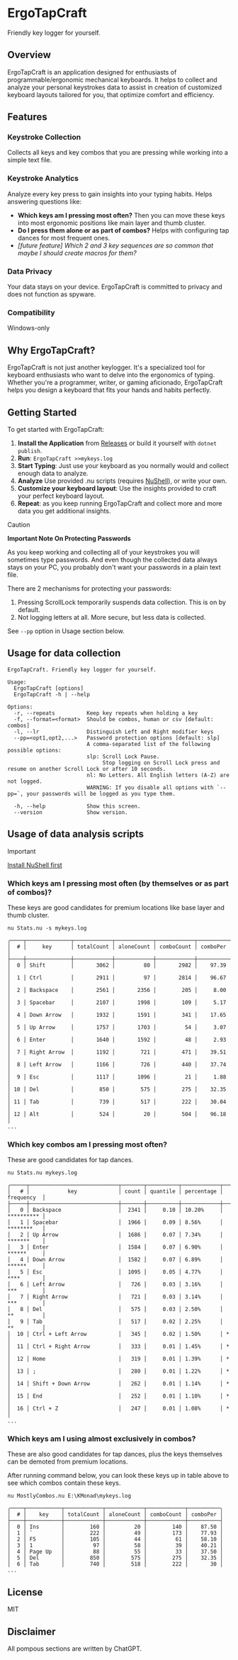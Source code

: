 # ErgoTapCraft

Friendly key logger for yourself.

## Overview

ErgoTapCraft is an application designed for enthusiasts of programmable/ergonomic mechanical keyboards.
It helps to collect and analyze your personal keystrokes data to assist in creation of customized keyboard
layouts tailored for you, that optimize comfort and efficiency.

## Features

### Keystroke Collection

Collects all keys and key combos that you are pressing while working into a simple text file.

### Keystroke Analytics

Analyze every key press to gain insights into your typing habits. Helps answering questions like:

- **Which keys am I pressing most often?**
  Then you can move these keys into most ergonomic positions like main layer and thumb cluster.
- **Do I press them alone or as part of combos?** Helps with configuring tap dances for most frequent ones.
- *[future feature] Which 2 and 3 key sequences are so common that maybe I should create macros for them?*

### Data Privacy

Your data stays on your device. ErgoTapCraft is committed to privacy and does not function as spyware.

### Compatibility

Windows-only

## Why ErgoTapCraft?

ErgoTapCraft is not just another keylogger. It's a specialized tool for keyboard enthusiasts who want to
delve into the ergonomics of typing. Whether you're a programmer, writer, or gaming aficionado,
ErgoTapCraft helps you design a keyboard that fits your hands and habits perfectly.

## Getting Started

To get started with ErgoTapCraft:

1. **Install the Application** from [Releases](https://github.com/Dimagog/ErgoTapCraft/releases) or build it yourself with `dotnet publish`.
2. **Run**: `ErgoTapCraft >>mykeys.log`
3. **Start Typing**: Just use your keyboard as you normally would and collect enough data to analyze.
4. **Analyze** Use provided .nu scripts (requires [NuShell](https://www.nushell.sh/)), or write your own.
5. **Customize your keyboard layout**: Use the insights provided to craft your perfect keyboard layout.
6. **Repeat**: as you keep running ErgoTapCraft and collect more and more data you get additional insights.

> [!CAUTION]
> **Important Note On Protecting Passwords**
>
> As you keep working and collecting all of your keystrokes you will sometimes type passwords.
> And even though the collected data always stays on your PC, you probably don't want your passwords
> in a plain text file.
>
> There are 2 mechanisms for protecting your passwords:
>
> 1. Pressing ScrollLock temporarily suspends data collection. This is on by default.
> 2. Not logging letters at all. More secure, but less data is collected.
>
> See `--pp` option in Usage section below.

## Usage for data collection

```text
ErgoTapCraft. Friendly key logger for yourself.

Usage:
  ErgoTapCraft [options]
  ErgoTapCraft -h | --help

Options:
  -r, --repeats          Keep key repeats when holding a key
  -f, --format=<format>  Should be combos, human or csv [default: combos]
  -l, --lr               Distinguish Left and Right modifier keys
  --pp=<opt1,opt2,...>   Password protection options [default: slp]
                         A comma-separated list of the following possible options:
                         slp: Scroll Lock Pause.
                              Stop logging on Scroll Lock press and resume on another Scroll Lock or after 10 seconds.
                         nl: No Letters. All English letters (A-Z) are not logged.
                         WARNING: If you disable all options with `--pp=`, your passwords will be logged as you type them.

  -h, --help             Show this screen.
  --version              Show version.

```

## Usage of data analysis scripts

> [!IMPORTANT]
> [Install NuShell first](https://www.nushell.sh/book/installation.html)

### Which keys am I pressing most often (by themselves or as part of combos)?

These keys are good candidates for premium locations like base layer and thumb cluster.

```nushell
nu Stats.nu -s mykeys.log
```

```text
╭────┬──────────────┬────────────┬────────────┬────────────┬──────────╮
│  # │     key      │ totalCount │ aloneCount │ comboCount │ comboPer │
├────┼──────────────┼────────────┼────────────┼────────────┼──────────┤
│  0 │ Shift        │       3062 │         80 │       2982 │    97.39 │
│  1 │ Ctrl         │       2911 │         97 │       2814 │    96.67 │
│  2 │ Backspace    │       2561 │       2356 │        205 │     8.00 │
│  3 │ Spacebar     │       2107 │       1998 │        109 │     5.17 │
│  4 │ Down Arrow   │       1932 │       1591 │        341 │    17.65 │
│  5 │ Up Arrow     │       1757 │       1703 │         54 │     3.07 │
│  6 │ Enter        │       1640 │       1592 │         48 │     2.93 │
│  7 │ Right Arrow  │       1192 │        721 │        471 │    39.51 │
│  8 │ Left Arrow   │       1166 │        726 │        440 │    37.74 │
│  9 │ Esc          │       1117 │       1096 │         21 │     1.88 │
│ 10 │ Del          │        850 │        575 │        275 │    32.35 │
│ 11 │ Tab          │        739 │        517 │        222 │    30.04 │
│ 12 │ Alt          │        524 │         20 │        504 │    96.18 │
...
```

### Which key combos am I pressing most often?

These are good candidates for tap dances.

```nushell
nu Stats.nu mykeys.log
```

```text
╭─────┬────────────────────────────┬───────┬──────────┬────────────┬────────────╮
│   # │            key             │ count │ quantile │ percentage │ frequency  │
├─────┼────────────────────────────┼───────┼──────────┼────────────┼────────────┤
│   0 │ Backspace                  │  2341 │     0.10 │ 10.20%     │ ********** │
│   1 │ Spacebar                   │  1966 │     0.09 │ 8.56%      │ ********   │
│   2 │ Up Arrow                   │  1686 │     0.07 │ 7.34%      │ *******    │
│   3 │ Enter                      │  1584 │     0.07 │ 6.90%      │ ******     │
│   4 │ Down Arrow                 │  1582 │     0.07 │ 6.89%      │ ******     │
│   5 │ Esc                        │  1095 │     0.05 │ 4.77%      │ ****       │
│   6 │ Left Arrow                 │   726 │     0.03 │ 3.16%      │ ***        │
│   7 │ Right Arrow                │   721 │     0.03 │ 3.14%      │ ***        │
│   8 │ Del                        │   575 │     0.03 │ 2.50%      │ **         │
│   9 │ Tab                        │   517 │     0.02 │ 2.25%      │ **         │
│  10 │ Ctrl + Left Arrow          │   345 │     0.02 │ 1.50%      │ *          │
│  11 │ Ctrl + Right Arrow         │   333 │     0.01 │ 1.45%      │ *          │
│  12 │ Home                       │   319 │     0.01 │ 1.39%      │ *          │
│  13 │ ;                          │   280 │     0.01 │ 1.22%      │ *          │
│  14 │ Shift + Down Arrow         │   262 │     0.01 │ 1.14%      │ *          │
│  15 │ End                        │   252 │     0.01 │ 1.10%      │ *          │
│  16 │ Ctrl + Z                   │   247 │     0.01 │ 1.08%      │ *          │
...
```

### Which keys am I using almost exclusively in combos?

These are also good candidates for tap dances, plus the keys themselves can be demoted from premium locations.

After running command below, you can look these keys up in table above to see which combos
contain these keys.

```nushell
nu MostlyCombos.nu E:\KMonad\mykeys.log
```

```text
╭────┬───────────┬────────────┬────────────┬────────────┬──────────╮
│  # │    key    │ totalCount │ aloneCount │ comboCount │ comboPer │
├────┼───────────┼────────────┼────────────┼────────────┼──────────┤
│  0 │ Ins       │        160 │         20 │        140 │    87.50 │
│  1 │ `         │        222 │         49 │        173 │    77.93 │
│  2 │ F5        │        105 │         44 │         61 │    58.10 │
│  3 │ 1         │         97 │         58 │         39 │    40.21 │
│  4 │ Page Up   │         88 │         55 │         33 │    37.50 │
│  5 │ Del       │        850 │        575 │        275 │    32.35 │
│  6 │ Tab       │        740 │        518 │        222 │       30 │
...
```

## License

MIT

## Disclaimer

All pompous sections are written by ChatGPT.
